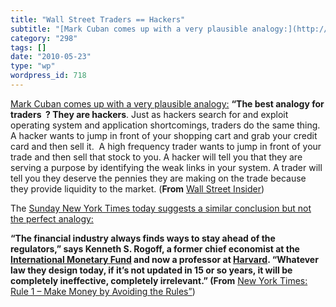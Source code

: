 ```yaml
---
title: "Wall Street Traders == Hackers"
subtitle: "[Mark Cuban comes up with a very plausible analogy:](http://www.businessinsider.com/what-business-is..."
category: "298"
tags: []
date: "2010-05-23"
type: "wp"
wordpress_id: 718
---
```

[Mark Cuban comes up with a very plausible analogy:](http://www.businessinsider.com/what-business-is-wall-street-in-2010-5)
**“The best analogy for traders  ? They are hackers**. Just as hackers search for and exploit operating system and application shortcomings, traders do the same thing.  A hacker wants to jump in front of your shopping cart and grab your credit card and then sell it.  A high frequency trader wants to jump in front of your trade and then sell that stock to you. A hacker will tell you that they are serving a purpose by identifying the weak links in your system. A trader will tell you they deserve the pennies they are making on the trade because they provide liquidity to the market. (**From** [Wall Street Insider](http://www.businessinsider.com/what-business-is-wall-street-in-2010-5#ixzz0ol7t5GO0))

The [Sunday New York Times today suggests a similar conclusion but not the perfect analogy:
](http://www.nytimes.com/2010/05/23/weekinreview/23goodman.html)

**“The financial industry always finds ways to stay ahead of the 
regulators,” says Kenneth S. Rogoff, a former chief economist at the [International Monetary Fund](http://topics.nytimes.com/top/reference/timestopics/organizations/i/international_monetary_fund/index.html?inline=nyt-org) and now a professor at [Harvard](http://topics.nytimes.com/top/reference/timestopics/organizations/h/harvard_university/index.html?inline=nyt-org).
 “Whatever law they design today, if it’s not updated in 15 or so years,
 it will be completely ineffective, completely irrelevant.” (From** [New York Times: Rule 1 – Make Money by Avoiding the Rules”](http://www.nytimes.com/2010/05/23/weekinreview/23goodman.html))